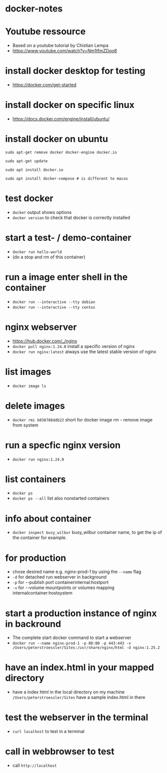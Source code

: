 # docker-notes

# Youtube ressource
- Based on a youtube tutorial by Chistian Lempa
- https://www.youtube.com/watch?v=Nm1tfmZDqo8

# install docker desktop for testing
- https://docker.com/get-started

# install docker on specific linux
- https://docs.docker.com/engine/install/ubuntu/

# install docker on ubuntu

```
sudo apt-get remove docker docker-engine docker.io

sudo apt-get update

sudo apt install docker.io

sudo apt install docker-compose # is different to macos
```

# test docker
- `docker` output shows options
- `docker version` to check that docker is correctly installed

# start a test- / demo-container
- `docker run hello-world`
- (do a stop and rm of this container)

# run a image enter shell in the container
- `docker run --interactive --tty debian`
- `docker run --interactive --tty centos`

# nginx webserver
- https://hub.docker.com/_/nginx
- `docker pull nginx:1.24.0` install a specific version of nginx
- `docker run nginx:latest` always use the latest stable version of nginx

# list images
- `docker image ls`

# delete images
- `docker rmi b038788ddb22` short for docker image rm <imghash> - remove image from system

# run a specfic nginx version
- `docker run nginx:1.24.0`

# list containers
 - `docker ps`
 - `docker ps --all` list also nonstarted containers

 # info about container
 - `docker inspect busy_wilbur` busy_wilbur container name, to get the ip of the container for example.

 # for production
- chose desired name e.g. nginx-prod-1 by using the `--name` flag
- `-d` for detached run webserver in background
- `-p` for --publish port containerinternal:hostport
- `-v` for --volume mountpoints or volumes mapping internalcontainer:hostsystem

# start a production instance of nginx in backround
- The complete start docker command to start a webserver
- `docker run --name nginx-prod-1 -p 80:80 -p 443:443 -v /Users/peterstroessler/Sites:/usr/share/nginx/html -d nginx:1.25.2`

# have an index.html in your mapped directory 
- have a index html in the local directory on my machine `/Users/peterstroessler/Sites` have a sample index.html in there

# test the webserver in the terminal
- `curl localhost` to test in a terminal

# call in webbrowser to test
- call `http://localhost`